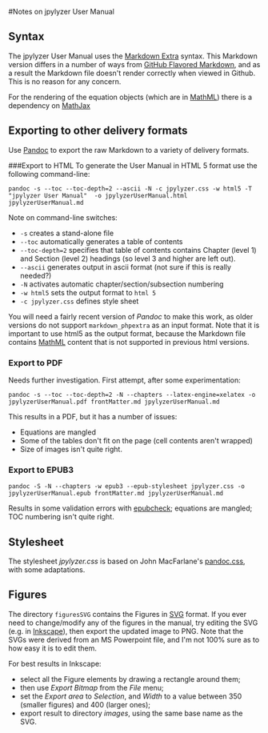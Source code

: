 #Notes on jpylyzer User Manual

## Syntax

The jpylyzer User Manual uses the [Markdown Extra](http://michelf.ca/projects/php-markdown/extra/) syntax. This Markdown version differs in a number of ways from [GitHub Flavored Markdown](https://help.github.com/articles/github-flavored-markdown), and as a result the Markdown file doesn't render correctly when viewed in Github. This is no reason for any concern.

For the rendering of the equation objects (which are in [MathML](http://en.wikipedia.org/wiki/MathML)) there is a dependency on [MathJax](http://www.mathjax.org/)

## Exporting to other delivery formats

Use [Pandoc](http://johnmacfarlane.net/pandoc/) to export the raw Markdown to a variety of delivery formats. 

###Export to HTML
To generate the User Manual in HTML 5 format use the following command-line:

    pandoc -s --toc --toc-depth=2 --ascii -N -c jpylyzer.css -w html5 -T "jpylyzer User Manual"  -o jpylyzerUserManual.html jpylyzerUserManual.md 

Note on command-line switches:

* `-s` creates a stand-alone file
* `--toc` automatically generates a table of contents
* `--toc-depth=2` specifies that table of contents contains Chapter (level 1) and Section (level 2) headings (so level 3 and higher are left out).
* `--ascii` generates output in ascii format (not sure if this is really needed?)
* `-N` activates automatic chapter/section/subsection numbering
* `-w html5` sets the output format to `html 5`
* `-c jpylyzer.css` defines style sheet
<!-- * `--self-contained` embeds css and images inside the file -->

You will need a fairly recent version of *Pandoc* to make this work, as older versions do not support `markdown_phpextra` as an input format. Note that it is important to use html5 as the output format, because the Markdown file contains [MathML](http://nl.wikipedia.org/wiki/Mathematical_Markup_Language) content that is not supported in previous html versions. 

### Export to PDF
Needs further investigation. First attempt, after some experimentation:

    pandoc -s --toc --toc-depth=2 -N --chapters --latex-engine=xelatex -o jpylyzerUserManual.pdf frontMatter.md jpylyzerUserManual.md

This results in a PDF, but it has a number of issues:

* Equations are mangled
* Some of the tables don't fit on the page (cell contents aren't wrapped)
* Size of images isn't quite right.

### Export to EPUB3

    pandoc -S -N --chapters -w epub3 --epub-stylesheet jpylyzer.css -o jpylyzerUserManual.epub frontMatter.md jpylyzerUserManual.md

Results in some validation errors with [epubcheck](https://github.com/idpf/epubcheck); equations are mangled; TOC numbering isn't quite right.

## Stylesheet
The stylesheet *jpylyzer.css* is based on John MacFarlane's [pandoc.css](http://johnmacfarlane.net/pandoc/demo/pandoc.css), with some adaptations.

## Figures
The directory `figuresSVG` contains the Figures in [SVG](http://en.wikipedia.org/wiki/Scalable_Vector_Graphics) format. If you ever need to change/modify any of the figures in the manual, try editing the SVG (e.g. in [Inkscape](http://www.inkscape.org/)), then export the updated image to PNG. Note that the SVGs were derived from an MS Powerpoint file, and I'm not 100% sure as to how easy it is to edit them. 

For best results in Inkscape:

* select all the Figure elements by drawing a rectangle around them; 
* then use *Export Bitmap* from the *File* menu; 
* set the *Export area* to *Selection*, and *Width* to a value between 350 (smaller figures) and 400 (larger ones);
* export result to directory *images*, using the same base name as the SVG.  
